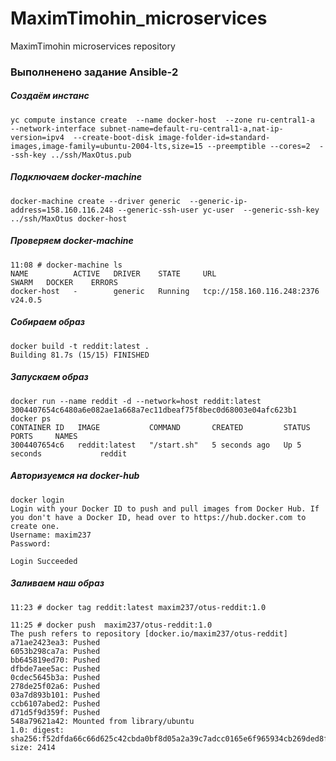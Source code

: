 # MaximTimohin_microservices
MaximTimohin microservices repository

### Выполненено задание Ansible-2

##### Создаём инстанс
```
yc compute instance create  --name docker-host  --zone ru-central1-a  --network-interface subnet-name=default-ru-central1-a,nat-ip-version=ipv4  --create-boot-disk image-folder-id=standard-images,image-family=ubuntu-2004-lts,size=15 --preemptible --cores=2  --ssh-key ../ssh/MaxOtus.pub
```

##### Подключаем docker-machine
```
docker-machine create --driver generic  --generic-ip-address=158.160.116.248 --generic-ssh-user yc-user  --generic-ssh-key ../ssh/MaxOtus docker-host
```
##### Проверяем docker-machine

```
11:08 # docker-machine ls
NAME          ACTIVE   DRIVER    STATE     URL                          SWARM   DOCKER    ERRORS
docker-host   -        generic   Running   tcp://158.160.116.248:2376           v24.0.5
```

##### Собираем образ

```
docker build -t reddit:latest .
Building 81.7s (15/15) FINISHED
```

##### Запускаем образ

```
docker run --name reddit -d --network=host reddit:latest
3004407654c6480a6e082ae1a668a7ec11dbeaf75f8bec0d68003e04afc623b1
docker ps
CONTAINER ID   IMAGE           COMMAND       CREATED         STATUS         PORTS     NAMES
3004407654c6   reddit:latest   "/start.sh"   5 seconds ago   Up 5 seconds             reddit
```

##### Авторизуемся на docker-hub
```
docker login
Login with your Docker ID to push and pull images from Docker Hub. If you don't have a Docker ID, head over to https://hub.docker.com to create one.
Username: maxim237
Password:

Login Succeeded
```
##### Заливаем наш образ

```
11:23 # docker tag reddit:latest maxim237/otus-reddit:1.0

11:25 # docker push  maxim237/otus-reddit:1.0
The push refers to repository [docker.io/maxim237/otus-reddit]
a71ae2423ea3: Pushed
6053b298ca7a: Pushed
bb645819ed70: Pushed
dfbde7aee5ac: Pushed
0cdec5645b3a: Pushed
278de25f02a6: Pushed
03a7d893b101: Pushed
ccb6107abed2: Pushed
d71d5f9d359f: Pushed
548a79621a42: Mounted from library/ubuntu
1.0: digest: sha256:f52dfda66c66d625c42cbda0bf8d05a2a39c7adcc0165e6f965934cb269ded8f size: 2414
```
